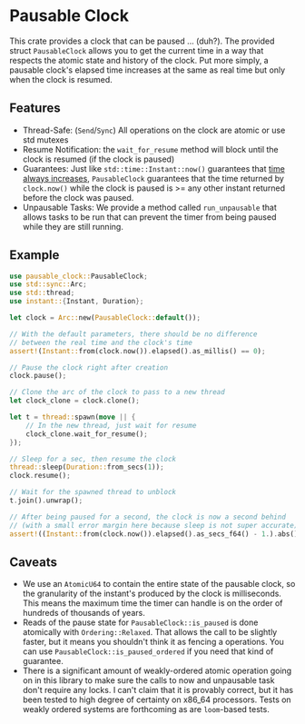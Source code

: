 # Pausable Clock

This crate provides a clock that can be paused ... (duh?). The provided struct `PausableClock` allows you to get the current time in a way that respects the atomic state and history of the clock.  Put more simply, a pausable clock's elapsed time increases at the same as real time but only when the clock is resumed.

## Features
- Thread-Safe: (`Send`/`Sync`) All operations on the clock are atomic or use std mutexes
- Resume Notification: the `wait_for_resume` method will block until the clock is resumed (if the clock is paused)
- Guarantees: Just like `std::time::Instant::now()` guarantees that [time always increases](https://doc.rust-lang.org/src/std/time.rs.html#238), `PausableClock` guarantees that the time returned by `clock.now()` while the clock is paused is >= any other instant returned before the clock was paused.
- Unpausable Tasks: We provide a method called `run_unpausable` that allows tasks to be run that can prevent the timer from being paused while they are still running.

## Example

```rust
use pausable_clock::PausableClock;
use std::sync::Arc;
use std::thread;
use instant::{Instant, Duration};

let clock = Arc::new(PausableClock::default());

// With the default parameters, there should be no difference
// between the real time and the clock's time
assert!(Instant::from(clock.now()).elapsed().as_millis() == 0);

// Pause the clock right after creation
clock.pause();

// Clone the arc of the clock to pass to a new thread
let clock_clone = clock.clone();

let t = thread::spawn(move || {
    // In the new thread, just wait for resume
    clock_clone.wait_for_resume();
});

// Sleep for a sec, then resume the clock
thread::sleep(Duration::from_secs(1));
clock.resume();

// Wait for the spawned thread to unblock
t.join().unwrap();

// After being paused for a second, the clock is now a second behind
// (with a small error margin here because sleep is not super accurate)
assert!((Instant::from(clock.now()).elapsed().as_secs_f64() - 1.).abs() < 0.005);
```

## Caveats
- We use an `AtomicU64` to contain the entire state of the pausable clock, so the granularity of the instant's produced by the clock is milliseconds. This means the maximum time the timer can handle is on the order of hundreds of thousands of years.
- Reads of the pause state for `PausableClock::is_paused` is done atomically with `Ordering::Relaxed`. That allows the call to be slightly faster, but it means you shouldn't think it as fencing a operations. You can use `PausableClock::is_paused_ordered` if you need that kind of guarantee.
- There is a significant amount of weakly-ordered atomic operation going on in this library to make sure the calls to now and unpausable task don't require any locks. I can't claim that it is provably correct, but it has been tested to high degree of certainty on x86_64 processors. Tests on weakly ordered systems are forthcoming as are `loom`-based tests.